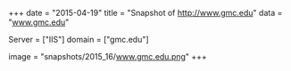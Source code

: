 
+++
date = "2015-04-19"
title = "Snapshot of http://www.gmc.edu"
data = "www.gmc.edu"

Server = ["IIS"]
domain = ["gmc.edu"]

  image = "snapshots/2015_16/www.gmc.edu.png"
+++
#
